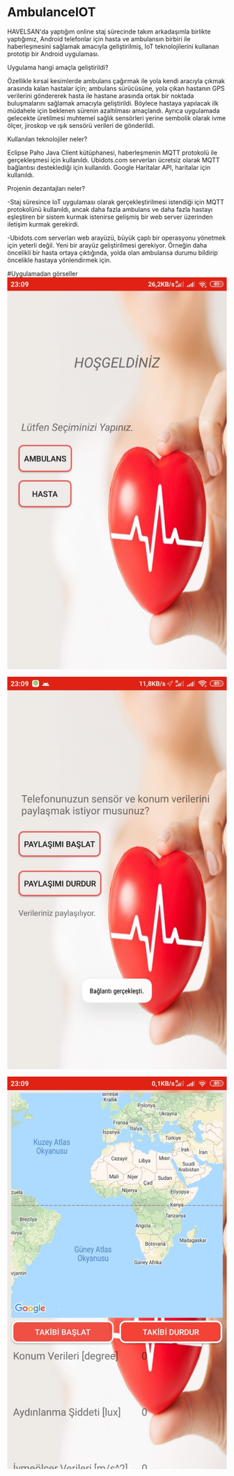 # AmbulanceIOT
HAVELSAN'da yaptığım online staj sürecinde takım arkadaşımla birlikte yaptığımız, Android telefonlar için hasta ve ambulansın birbiri ile haberleşmesini sağlamak amacıyla geliştirilmiş, IoT teknolojilerini kullanan prototip bir Android uygulaması. 


Uygulama hangi amaçla geliştirildi?

Özellikle kırsal kesimlerde ambulans çağırmak ile yola kendi aracıyla çıkmak arasında kalan hastalar için; ambulans sürücüsüne, yola çıkan hastanın GPS verilerini göndererek hasta ile hastane arasında ortak bir noktada buluşmalarını sağlamak amacıyla geliştirildi. Böylece hastaya yapılacak ilk müdahele için beklenen sürenin azaltılması amaçlandı. Ayrıca uygulamada gelecekte üretilmesi muhtemel sağlık sensörleri yerine sembolik olarak ivme ölçer, jiroskop ve ışık sensörü verileri de gönderildi. 

Kullanılan teknolojiler neler?

Eclipse Paho Java Client kütüphanesi, haberleşmenin MQTT protokolü ile gerçekleşmesi için kullanıldı.
Ubidots.com serverları ücretsiz olarak MQTT bağlantısı desteklediği için kullanıldı.
Google Haritalar API, haritalar için kullanıldı.

Projenin dezantajları neler?

-Staj süresince IoT uygulaması olarak gerçekleştirilmesi istendiği için MQTT protokolünü kullanıldı, ancak daha fazla ambulans ve daha fazla hastayı eşleştiren bir sistem kurmak istenirse gelişmiş bir web server üzerinden iletişim kurmak gerekirdi.

-Ubidots.com serverları web arayüzü, büyük çaplı bir operasyonu yönetmek için yeterli değil. Yeni bir arayüz geliştirilmesi gerekiyor. Örneğin daha öncelikli bir hasta ortaya çıktığında, yolda olan ambulansa durumu bildirip öncelikle hastaya yönlendirmek için.

#Uygulamadan görseller
![Alt text](anasayfa.jpeg?raw=true "Anasayfa")

![Alt text](hasta.jpeg?raw=true "Anasayfa")

![Alt text](ambulans.jpeg?raw=true "Anasayfa")
